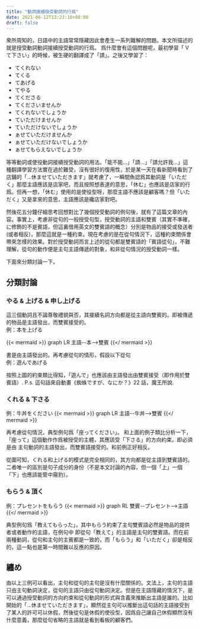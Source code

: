 ```yaml
---
title: "動詞接續授受動詞的行爲"
date: 2021-06-12T13:23:10+08:00
draft: false
---
```


衆所周知的，日語中的主語常常隱藏因此會產生一系列難解的問題。本文所描述的就是授受動詞動詞接續授受動詞的行爲。
爲什麼會有這個問題呢，最初學習「 V て下さい」的時候，被生硬的翻譯成了「請」。之後又學習了：

- てくれない
- てくる
- てあげる
- てやる
- てくださる
- てくださいませんか
- てくれないでしょうか
- ていただけませんか
- ていただけないでしょうか
- ぁせていただけませんか
- ぁせていただけないでしょうか
- ぁせてもらえないでしょうか
  
等等動詞或使役動詞接續授受動詞的用法。「能不能...」「請...」「請允許我...」這種翻譯學習方法實在過於難受，沒有很好的復用性，於是某一天在看新聞時看到了店鋪的「...休ませていただきます」就考慮了，一瞬間魚認爲其動詞是「いただく」那麼主語應該是店家吧，而且按照想表達的意思，「休む」也應該是店家的行爲。但再一想，「休む」使用的是使役型呀，那麼主語不應該是顧客嗎？但「いただく」又是拿來的意思，主語應該是纔店家對吧。

然後花五分鐘仔細思考回想對比了幾個授受動詞的例句後，就有了這篇文章的內容。事實上，考慮非從句的一般授受句型，授受動詞的主語和雙賓（其實不準確，に修飾的不是賓語，但這裏借用英文的雙賓語的概念）分別是物品的接受或發送者(或者相反)，那麼這就是一種約束。現在考慮的是在從句情況下，這種約束關係會帶來怎樣的效果。對於授受動詞而言上述的從句都是雙賓語的「賓語從句」，不難理解，從句的動作便是主句主語傳遞的對象，和非從句情況的授受動詞一樣。

下面來分類討論一下。

## 分類討論

### やる & 上げる & 申し上げる

這三個動詞且不論尊敬禮貌與否，其接續名詞方向都是從主語向雙賓的。即被傳遞的物品是主語發出，而雙賓接受的。  
例：本を上げる

{{< mermaid >}}
graph LR
    主語--本-->雙賓
{{</ mermaid >}}

書是由主語發出的。再考慮從句的情形，假設以下從句  
例：遊んであげる

按照上圖的約束類比得知，「遊んで」也應該由主語發出由雙賓接受（即作用於雙賓語）.
P.s. 這句話來自動畫《蜘蛛ですが、なにか？》22 話，魔王所說.

### くれる & 下さる

例：牛丼をください
{{< mermaid >}}
graph LR
    主語--牛丼-->雙賓
{{</ mermaid >}}

再考慮從句情況，典型例句爲「座ってください」。
和上面的例子類比分析一下，「座って」這個動作作爲被授受的主體，其應該受「下さる」的方向約束。即必須是由
主句動詞的主語發出，而雙賓語接受的。和前例正好相反。

從圖可知，くれる和上げる的模式是完全相同的，其方向都是從主語到雙賓語的。二者唯一的區別是句子成分的身份（不是本文討論的內容，但一個「上」一個「下」也應該能管中窺豹）。

### もらう & 頂く

例：プレセントをもらう
{{< mermaid >}}
graph RL
    雙賓--プレセント-->主語
{{</ mermaid >}}

典型例句爲「教えてもらった」，其中もらう約束了主句雙賓語必然是物品的提供者或者動作的主語，在例句中
即從句「教えて」的主語是主句的雙賓語。而在前兩種動詞，從句和主句的主賓都是一致的，而「もらう」和「いただく」卻是相反的，這一點也是第一時間難以反應的原因。

## 纏め

由以上三例可以看出，主句和從句的主句是沒有什麼關係的。文法上，主句的主語只由主句動詞決定，從句的主語只由從句動詞決定。但是在主語隱藏的情況下，是可以通過授受動詞的方向約束和從句動詞的形式與含義來推斷出主語是誰的。比如開始的「...休ませていただきます」，顯然從主句可以推斷出這句話的主語接受到了某人的許可可以休假，然後從句是休假的使役型，因爲自己讓自己休假顯然沒有什麼意義，那麼從句省略的主語就是看到看板的顧客們。
